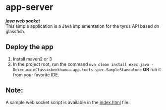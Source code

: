 # app-server 
***java web  socket***  
This simple application is a Java implementation for the tyrus API based on glassfish.  


## Deploy the app
1.  Install maven2 or 3  
2.  In the project root, run the command `mvn clean install exec:java -Dexec.mainClass=sbenkhaoua.app.tools.spec.SampleStandalone` **OR** run it from your favorite IDE.  


## Note:
A sample web socket script is available in the [index.html](index.html) file.
